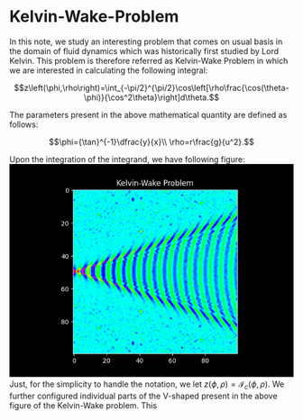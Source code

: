 # Kelvin-Wake-Problem
In this note, we study an interesting problem that comes on usual basis in the domain of fluid dynamics which was historically first studied by Lord Kelvin. This problem is therefore referred as Kelvin-Wake Problem in which we are interested in calculating the following integral:
```math
z\left(\phi,\rho\right)=\int_{-\pi/2}^{\pi/2}\cos\left[\rho\frac{\cos(\theta-\phi)}{\cos^2\theta}\right]d\theta.
```
The parameters present in the above mathematical quantity are defined as follows:
```math
\phi={\tan}^{-1}\dfrac{y}{x}\\
\rho=r\frac{g}{u^2}.
```
Upon the integration of the integrand, we have following figure:
![The Kelvin-Wake Problem](https://github.com/himanshuvnm/Kelvin-Wake-Problem/blob/main/kelvin-wake.png "The Kelvin-Wake Problem")
Just, for the simplicity to handle the notation, we let $z\left(\phi,\rho\right)=\mathcal{I}_c(\phi,\rho)$.  We further configured individual parts of the V-shaped present in the above figure of the Kelvin-Wake problem. This 
